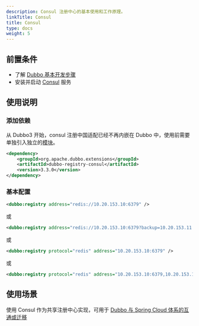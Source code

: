 ```yaml
---
description: Consul 注册中心的基本使用和工作原理。
linkTitle: Consul
title: Consul
type: docs
weight: 5
---
```



## 前置条件
* 了解 [Dubbo 基本开发步骤](/zh-cn/overview/mannual/java-sdk/quick-start/starter/)
* 安装并启动 [Consul](http://consul.io) 服务

## 使用说明

### 添加依赖

从 Dubbo3 开始，consul 注册中国适配已经不再内嵌在 Dubbo 中，使用前需要单独引入独立的[模块](/zh-cn/download/spi-extensions/#dubbo-registry)。

```xml
<dependency>
    <groupId>org.apache.dubbo.extensions</groupId>
    <artifactId>dubbo-registry-consul</artifactId>
    <version>3.3.0</version>
</dependency>
```

### 基本配置
```xml
<dubbo:registry address="redis://10.20.153.10:6379" />
```

或

```xml
<dubbo:registry address="redis://10.20.153.10:6379?backup=10.20.153.11:6379,10.20.153.12:6379" />
```

或

```xml
<dubbo:registry protocol="redis" address="10.20.153.10:6379" />
```

或

```xml
<dubbo:registry protocol="redis" address="10.20.153.10:6379,10.20.153.11:6379,10.20.153.12:6379" />
```

## 使用场景

使用 Consul 作为共享注册中心实现，可用于 [Dubbo 与 Spring Cloud 体系的互通或迁移](/zh-cn/blog/2023/10/07/微服务最佳实践零改造实现-spring-cloud-apache-dubbo-互通/)
